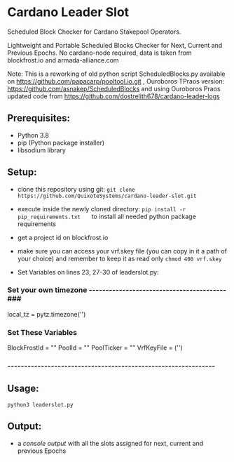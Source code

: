 # Cardano Leader Slot
Scheduled Block Checker for Cardano Stakepool Operators.

Lightweight and Portable Scheduled Blocks Checker for Next, Current and Previous Epochs.
No cardano-node required, data is taken from blockfrost.io and armada-alliance.com

Note: This is a reworking of old python script ScheduledBlocks.py 
available on https://github.com/papacarp/pooltool.io.git , Ouroboros TPraos version: https://github.com/asnakep/ScheduledBlocks and using Ouroboros Praos updated code from https://github.com/dostrelith678/cardano-leader-logs


## Prerequisites:
- Python 3.8
- pip (Python package installer)
- libsodium library

## Setup:
- clone this repository using git: ``` git clone https://github.com/QuixoteSystems/cardano-leader-slot.git ```
- execute inside the newly cloned directory: ```pip install -r pip_requirements.txt   ```  to install all needed python package requirements
- get a project id on blockfrost.io
- make sure you can access your vrf.skey file (you can copy in it a path of your choice) and remember to keep it as read only ``` chmod 400 vrf.skey ```

- Set Variables on lines 23, 27-30 of leaderslot.py:

### Set your own timezone -----------------------------------------###
local_tz = pytz.timezone('')

### Set These Variables ###
BlockFrostId = ""
PoolId = ""
PoolTicker = ""
VrfKeyFile = ('')
### -------------------------------------------------------------- ###


## Usage:
``` python3 leaderslot.py ```

## Output: 
- a *console output* with all the slots assigned for next, current and previous Epochs
